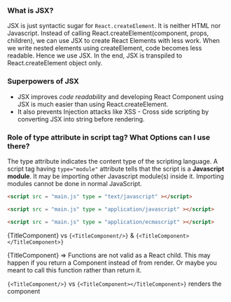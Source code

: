 ### What is JSX?

JSX is just syntactic sugar for `React.createElement`. It is neither HTML nor Javascript. Instead of calling React.createElement(component, props, children), we can use JSX to create React Elements with less work. When we write nested elements using createElement, code becomes less readable. Hence we use JSX. In the end, JSX is transpiled to React.createElement object only.

### Superpowers of JSX

- JSX improves _code readability_ and developing React Component using JSX is much easier than using React.createElement.
- It also prevents Injection attacks like XSS - Cross side scripting by converting JSX into string before rendering.

### Role of type attribute in script tag? What Options can I use there?

The type attribute indicates the content type of the scripting language. A script tag having `type="module"` attribute tells that the script is a **Javascript module**. It may be importing other Javascript module(s) inside it. Importing modules cannot be done in normal JavaScript.

```HTML
<script src = "main.js" type = "text/javascript" ></script>

<script src = "main.js" type = "application/javascript" ></script>

<script src = "main.js" type = "application/ecmascript" ></script>
```

{TitleComponent} vs `{<TitleComponent/>}` & `{<TitleComponent></TitleComponent>}`

{TitleComponent} => Functions are not valid as a React child. This may happen if you return a Component instead of <Component /> from render. Or maybe you meant to call this function rather than return it.

`{<TitleComponent/>}` vs `{<TitleComponent></TitleComponent>}` renders the component
